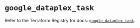 # `google_dataplex_task`

Refer to the Terraform Registry for docs: [`google_dataplex_task`](https://registry.terraform.io/providers/hashicorp/google/6.7.0/docs/resources/dataplex_task).
